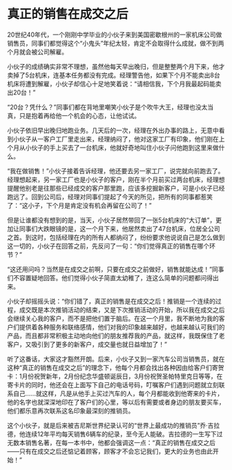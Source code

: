 # 真正的销售在成交之后

20世纪40年代，一个刚刚中学毕业的小伙子来到美国密歇根州的一家机床公司做销售员，同事们都觉得这个“小鬼头”年纪太轻，肯定不会取得什么成就，做不到两个月就会被公司解雇。 

小伙子的成绩确实非常不理想，虽然他每天早出晚归，但是整整两个月下来，他才卖掉了5台机床，连基本任务都没有完成。经理警告他，如果下个月不能卖出8台机床将遭到解雇，小伙子却信心十足地笑着说：“请相信我，下个月我最起码能卖出20台！” 

“20台？凭什么？”同事们都在背地里嘲笑小伙子是个吹牛大王，经理也没太当真，只是抱着再给他一个机会的心态，让他试试。 

小伙子依旧早出晚归地跑业务。几天后的一次，经理在外出办事的路上，无意中看到小伙子从一客户工厂里走出来，经理纳闷了，他对这家工厂有印象，他们刚在上个月从小伙子的手上买去了一台机床，他就好奇地叫住小伙子问他跑到这里来做什么。 

“我在做销售！”小伙子接着告诉经理，他还要去另一家工厂，说完就向前跑去了。经理想起来，另一家工厂也是小伙子的客户，刚在半个月前买过两台机床，经理想提醒他别老是往那些已经成交的客户那里跑，应该多挖掘新客户，可是小伙子已经跑远了。回到公司后，经理对同事们提起了今天的所见，把所有的同事都惹笑了：“这小子，下个月是肯定没有机会再留在公司了！” 

但是让谁都没有想到的是，当天，小伙子居然带回了一张5台机床的“大订单”，更加让同事们大跌眼镜的是，这一个月下来，他居然卖出了47台机床，位居全公司之首。到这时，包括经理在内的所有人都纳闷了，纷纷要求他说说自己是怎么做到这一切的，小伙子在回答之前，先反问了一句：“你们觉得真正的销售在哪个环节？” 

“这还用问吗？当然是在成交之前啊，只要在成交之前做好，销售就能达成！”同事们不容置疑地回答。他们觉得小伙子简直太幼稚了，连这么简单的问题都问得出来。 

小伙子却摇摇头说：“你们错了，真正的销售是在成交之后！推销是一个连续的过程，成交既是本次推销活动的结束，又是下次推销活动的开始，所以我在成交之后会继续关心我的客户，而不是把他们置于脑后。在这一个月里，我不断地为我的客户们提供着各种服务和联络感情，他们对我的印象越来越好，也越来越认可我们的产品，而且都非常积极主动地向他们的朋友推荐我的产品，就这样，我既保住了老客户，又吸引到了更多的新客户，成交量也就日益增加了！” 

听了这番话，大家这才豁然开朗。后来，小伙子又到一家汽车公司当销售员，就在这种“真正的销售在成交之后”的理念下，他每个月都会找出各种因由给客户们寄贺卡：1月份祝贺新年，2月份纪念华盛顿诞辰日，3月份祝贺圣帕特里克日等等，在寄卡片的同时，他还会在上面写下自己的电话号码，叮嘱客户们遇到问题就立刻联系自己……就这样，凡是从他手上买过汽车的人，每个月都能收到他寄来的卡片，他的名字也就深深地印在了客户们的心里，等以后有需要或者身边的朋友要买车，他们都乐意再次联系这名印象最深刻的推销员。 

这个小伙子，就是后来被吉尼斯世界纪录认可的“世界上最成功的推销员”乔·吉拉德，他连续12年平均每天销售6辆车的纪录，至今无人能破。吉拉德的一生写下过无数本销售名著，在每一本书中，他都会强调这一点：“真正的销售在成交之后——只有在成交之后还惦记着顾客，顾客才不会忘记我们，更大的业务也由此开始！”